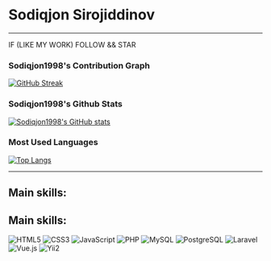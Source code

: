 # Sodiqjon Sirojiddinov

---

IF (LIKE MY WORK) FOLLOW && STAR

### Sodiqjon1998's Contribution Graph

[![GitHub Streak](https://github-readme-streak-stats.herokuapp.com/?user=Sodiqjon1998&theme=dark)](https://git.io/streak-stats)

### Sodiqjon1998's Github Stats

[![Sodiqjon1998's GitHub stats](https://github-readme-stats.vercel.app/api?username=Sodiqjon1998&show_icons=true&theme=dark)](https://github.com/Sodiqjon1998)

### Most Used Languages

[![Top Langs](https://github-readme-stats.vercel.app/api/top-langs/?username=Sodiqjon1998&layout=compact&theme=dark)](https://github.com/Sodiqjon1998)

---

## Main skills:

## Main skills:

<img alt="HTML5" src="https://img.shields.io/badge/HTML5-E34F26?style=for-the-badge&logo=html5&logoColor=white" />
<img alt="CSS3" src="https://img.shields.io/badge/CSS3-1572B6?style=for-the-badge&logo=css3&logoColor=white" />
<img alt="JavaScript" src="https://img.shields.io/badge/JavaScript-F7DF1E?style=for-the-badge&logo=javascript&logoColor=black" />
<img alt="PHP" src="https://img.shields.io/badge/PHP-777BB4?style=for-the-badge&logo=php&logoColor=white" />
<img alt="MySQL" src="https://img.shields.io/badge/MySQL-4479A1?style=for-the-badge&logo=mysql&logoColor=white" />
<img alt="PostgreSQL" src="https://img.shields.io/badge/PostgreSQL-316192?style=for-the-badge&logo=postgresql&logoColor=white" />
<img alt="Laravel" src="https://img.shields.io/badge/Laravel-FF2D20?style=for-the-badge&logo=laravel&logoColor=white" />
<img alt="Vue.js" src="https://img.shields.io/badge/Vue.js-4FC08D?style=for-the-badge&logo=vuedotjs&logoColor=white" />
<img alt="Yii2" src="https://img.shields.io/badge/Yii2-007BBC?style=for-the-badge&logo=yiiframework&logoColor=white" />
